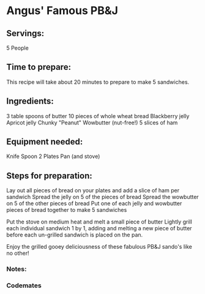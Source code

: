 # Angus' Famous PB&J

## Servings:

5 People

## Time to prepare:  

This recipe will take about 20 minutes to prepare to make 5 sandwiches. 

## Ingredients:

3 table spoons of butter
10 pieces of whole wheat bread
Blackberry jelly
Apricot jelly
Chunky "Peanut" Wowbutter (nut-free!)
5 slices of ham

## Equipment needed:

Knife
Spoon
2 Plates
Pan (and stove)

## Steps for preparation:

Lay out all pieces of bread on your plates and add a slice of ham per sandwich 
Spread the jelly on 5 of the pieces of bread
Spread the wowbutter on 5 of the other pieces of bread
Put one of each jelly and wowbutter pieces of bread together to make 5 sandwiches

Put the stove on medium heat and melt a small piece of butter
Lightly grill each individual sandwich 1 by 1, adding and melting a new piece of butter before each un-grilled sandwich is placed on the pan.

Enjoy the grilled gooey deliciousness of these fabulous PB&J sando's like no other!

### Notes:

### Codemates #
